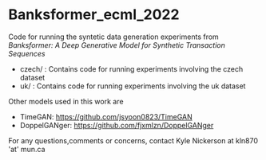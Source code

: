 # Banksformer_ecml_2022

Code for running the syntetic data generation experiments from *Banksformer: A Deep Generative Model for Synthetic Transaction Sequences* 

- czech/ : Contains code for running experiments involving the czech dataset
- uk/ : Contains code for running experiments involving the uk dataset


Other models used in this work are  
- TimeGAN: https://github.com/jsyoon0823/TimeGAN
- DoppelGANger: https://github.com/fjxmlzn/DoppelGANger  

For any questions,comments or concerns, contact Kyle Nickerson at kln870 'at' mun.ca
